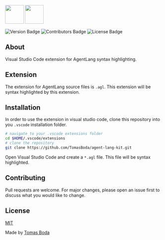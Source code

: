 <img src="https://github.com/TomasBoda/agent-lang/blob/main/assets/logos/agent-lang-kit-logo-black.png#gh-light-mode-only" height="60">
<img src="https://github.com/TomasBoda/agent-lang/blob/main/assets/logos/agent-lang-kit-logo-white.png#gh-dark-mode-only" height="60">

![Version Badge](https://img.shields.io/badge/version-1.0.0-blue?style=flat)
![Contributors Badge](https://img.shields.io/badge/contributors-1-green?style=flat)
![License Badge](https://img.shields.io/badge/license-MIT-red?style=flat)

## About
Visual Studio Code extension for AgentLang syntax highlighting.

## Extension
The extension for AgentLang source files is `.agl`. This extension will be syntax highlighted by this extension.

## Installation
In order to use the extension in visual studio code, clone this repository into you `.vscode` installation folder.
```bash
# navigate to your .vscode extensions folder
cd $HOME/.vscode/extensions
# clone the repository
git clone https://github.com/TomasBoda/agent-lang-kit.git
```
Open Visual Studio Code and create a `*.agl` file. This file will be syntax highlighted.

## Contributing
Pull requests are welcome. For major changes, please open an issue first to discuss what you would like to change.

## License
[MIT](/LICENSE.md)

Made by [Tomas Boda](https://github.com/TomasBoda)
